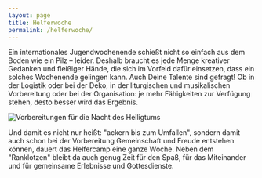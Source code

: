 ```yaml
---
layout: page
title: Helferwoche
permalink: /helferwoche/
---
```

Ein internationales Jugendwochenende schießt nicht so einfach aus dem Boden wie ein Pilz – leider. Deshalb braucht es jede Menge kreativer Gedanken und fleißiger Hände, die sich im Vorfeld dafür einsetzen, dass ein solches Wochenende gelingen kann. Auch Deine Talente sind gefragt! Ob in der Logistik oder bei der Deko, in der liturgischen und musikalischen Vorbereitung oder bei der Organisation: je mehr Fähigkeiten zur Verfügung stehen, desto besser wird das Ergebnis.

![Vorbereitungen für die Nacht des Heiligtums](/assets/images/helferwoche.jpg "Helferwoche")

Und damit es nicht nur heißt: "ackern bis zum Umfallen", sondern damit auch schon bei der Vorbereitung Gemeinschaft und Freude entstehen können, dauert das Helfercamp eine ganze Woche. Neben dem "Ranklotzen" bleibt da auch genug Zeit für den Spaß, für das Miteinander und für gemeinsame Erlebnisse und Gottesdienste.
